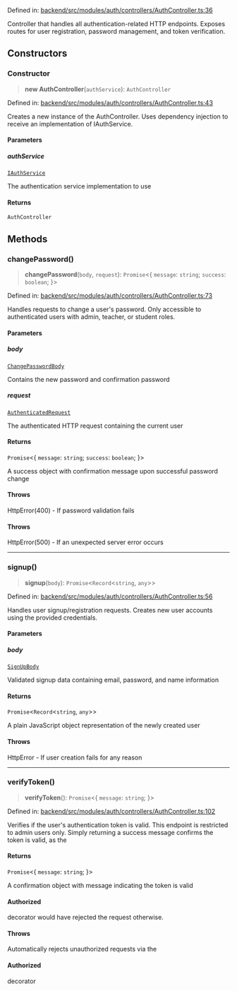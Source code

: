 Defined in: [backend/src/modules/auth/controllers/AuthController.ts:36](https://github.com/continuousactivelearning/vibe/blob/4a4fd41682dd9274e95c74d5ff310441c462b96e/backend/src/modules/auth/controllers/AuthController.ts#L36)

Controller that handles all authentication-related HTTP endpoints.
Exposes routes for user registration, password management, and token verification.

## Constructors

### Constructor

> **new AuthController**(`authService`): `AuthController`

Defined in: [backend/src/modules/auth/controllers/AuthController.ts:43](https://github.com/continuousactivelearning/vibe/blob/4a4fd41682dd9274e95c74d5ff310441c462b96e/backend/src/modules/auth/controllers/AuthController.ts#L43)

Creates a new instance of the AuthController.
Uses dependency injection to receive an implementation of IAuthService.

#### Parameters

##### authService

[`IAuthService`](../Interfaces/auth.IAuthService.md)

The authentication service implementation to use

#### Returns

`AuthController`

## Methods

### changePassword()

> **changePassword**(`body`, `request`): `Promise`\<\{ `message`: `string`; `success`: `boolean`; \}\>

Defined in: [backend/src/modules/auth/controllers/AuthController.ts:73](https://github.com/continuousactivelearning/vibe/blob/4a4fd41682dd9274e95c74d5ff310441c462b96e/backend/src/modules/auth/controllers/AuthController.ts#L73)

Handles requests to change a user's password.
Only accessible to authenticated users with admin, teacher, or student roles.

#### Parameters

##### body

[`ChangePasswordBody`](../Validators/auth.ChangePasswordBody.md)

Contains the new password and confirmation password

##### request

[`AuthenticatedRequest`](../Interfaces/auth.AuthenticatedRequest.md)

The authenticated HTTP request containing the current user

#### Returns

`Promise`\<\{ `message`: `string`; `success`: `boolean`; \}\>

A success object with confirmation message upon successful password change

#### Throws

HttpError(400) - If password validation fails

#### Throws

HttpError(500) - If an unexpected server error occurs

***

### signup()

> **signup**(`body`): `Promise`\<`Record`\<`string`, `any`\>\>

Defined in: [backend/src/modules/auth/controllers/AuthController.ts:56](https://github.com/continuousactivelearning/vibe/blob/4a4fd41682dd9274e95c74d5ff310441c462b96e/backend/src/modules/auth/controllers/AuthController.ts#L56)

Handles user signup/registration requests.
Creates new user accounts using the provided credentials.

#### Parameters

##### body

[`SignUpBody`](../Validators/auth.SignUpBody.md)

Validated signup data containing email, password, and name information

#### Returns

`Promise`\<`Record`\<`string`, `any`\>\>

A plain JavaScript object representation of the newly created user

#### Throws

HttpError - If user creation fails for any reason

***

### verifyToken()

> **verifyToken**(): `Promise`\<\{ `message`: `string`; \}\>

Defined in: [backend/src/modules/auth/controllers/AuthController.ts:102](https://github.com/continuousactivelearning/vibe/blob/4a4fd41682dd9274e95c74d5ff310441c462b96e/backend/src/modules/auth/controllers/AuthController.ts#L102)

Verifies if the user's authentication token is valid.
This endpoint is restricted to admin users only.
Simply returning a success message confirms the token is valid,
as the

#### Returns

`Promise`\<\{ `message`: `string`; \}\>

A confirmation object with message indicating the token is valid

#### Authorized

decorator would have rejected the request otherwise.

#### Throws

Automatically rejects unauthorized requests via the

#### Authorized

decorator
